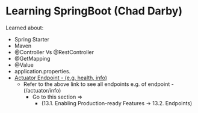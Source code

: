# Learning SpringBoot (Chad Darby)

Learned about:
  - Spring Starter
  - Maven
  - @Controller Vs @RestController
  - @GetMapping
  - @Value
  - application.properties.
  - [Actuator Endpoint - (e.g. health, info)](https://docs.spring.io/spring-boot/docs/current/reference/htmlsingle/#actuator.endpoints)
    - Refer to the above link to see all endpoints e.g. of endpoint - (/actuator/info)
      - Go to this section => 
        - (13.1. Enabling Production-ready Features -> 13.2. Endpoints)